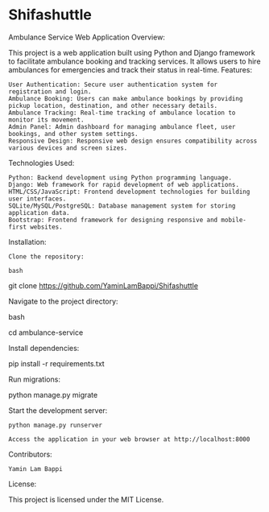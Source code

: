 # Shifashuttle

Ambulance Service Web Application
Overview:

This project is a web application built using Python and Django framework to facilitate ambulance booking and tracking services. It allows users to hire ambulances for emergencies and track their status in real-time.
Features:

    User Authentication: Secure user authentication system for registration and login.
    Ambulance Booking: Users can make ambulance bookings by providing pickup location, destination, and other necessary details.
    Ambulance Tracking: Real-time tracking of ambulance location to monitor its movement.
    Admin Panel: Admin dashboard for managing ambulance fleet, user bookings, and other system settings.
    Responsive Design: Responsive web design ensures compatibility across various devices and screen sizes.

Technologies Used:

    Python: Backend development using Python programming language.
    Django: Web framework for rapid development of web applications.
    HTML/CSS/JavaScript: Frontend development technologies for building user interfaces.
    SQLite/MySQL/PostgreSQL: Database management system for storing application data.
    Bootstrap: Frontend framework for designing responsive and mobile-first websites.

Installation:

    Clone the repository:

    bash

git clone https://github.com/YaminLamBappi/Shifashuttle

Navigate to the project directory:

bash

cd ambulance-service

Install dependencies:

pip install -r requirements.txt

Run migrations:

python manage.py migrate

Start the development server:

    python manage.py runserver

    Access the application in your web browser at http://localhost:8000

Contributors:

    Yamin Lam Bappi

License:

This project is licensed under the MIT License.
